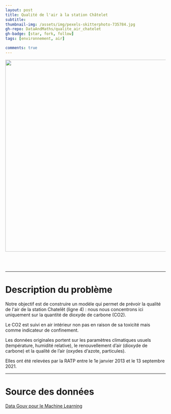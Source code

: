 ```yaml
---
layout: post
title: Qualité de l'air à la station Châtelet
subtitle: 
thumbnail-img: /assets/img/pexels-skitterphoto-735784.jpg
gh-repo: DataAndMaths/qualite_air_chatelet 
gh-badge: [star, fork, follow]
tags: [environnement, air]

comments: true
---
```

<p align="center">
<img src="/assets/img/pexels-skitterphoto-735784.jpg" alt="drawing" width="9000" height="600" #center/>
</p>

<br/><br/>

------------------------------------
# Description du problème

Notre objectif est de construire un modèle qui permet de prévoir la qualité de l'air de la station Chatelêt (ligne 4) : nous nous concentrons ici uniquement sur la quantité de dioxyde de carbone (CO2).

Le CO2 est suivi en air intérieur non pas en raison de sa toxicité mais comme indicateur de confinement.

Les données originales portent sur les paramètres climatiques usuels (température, humidité relative), le renouvellement d’air (dioxyde de carbone) et la qualité de l’air (oxydes d‘azote, particules).

Elles ont été relevées par la RATP entre le 1e janvier 2013 et le 13 septembre 2021.

------------------------------------
# Source des données 

[Data Gouv pour le Machine Learning](https://datascience.etalab.studio/dgml/9f71bd78-6efa-4fbd-be27-f6e7934377a7)



